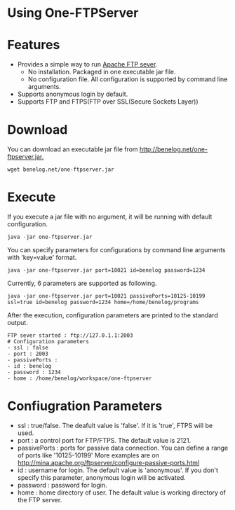 Using One-FTPServer
=========
# Features
- Provides a simple way to run [Apache FTP sever](http://mina.apache.org/ftpserver/).
	- No installation. Packaged in one executable jar file.
	- No configuration file. All configuration is supported by command line arguments.
- Supports anonymous login by default.
- Supports FTP and FTPS(FTP over SSL(Secure Sockets Layer))

# Download
You can download an executable jar file from <http://benelog.net/one-ftpserver.jar.>

	wget benelog.net/one-ftpserver.jar
    
# Execute
If you execute a jar file with no argument, it will be running with default configuration.

	java -jar one-ftpserver.jar

You can specify parameters for configurations by command line arguments with 'key=value' format.

	java -jar one-ftpserver.jar port=10021 id=benelog password=1234
	
   
Currently, 6 parameters are supported as following.

	java -jar one-ftpserver.jar port=10021 passivePorts=10125-10199 ssl=true id=benelog password=1234 home=/home/benelog/programs

After the execution, configuration parameters are printed to the standard output.

	FTP sever started : ftp://127.0.1.1:2003 
	# Configuration parameters
	- ssl : false 
	- port : 2003
	- passivePorts : 
	- id : benelog
	- password : 1234
	- home : /home/benelog/workspace/one-ftpserver

# Confiugration Parameters
- ssl : true/false. The deafult value is 'false'. If it is 'true', FTPS will be used. 
- port : a control port for FTP/FTPS. The default value is 2121.
- passivePorts : ports for passive data connection. You can define a range of ports like '10125-10199'  More examples are on <http://mina.apache.org/ftpserver/configure-passive-ports.html>
- id : username for login. The default value is 'anonymous'. If you don't specify this parameter, anonymous login will be activated.
- password : password for login.
- home : home directory of user. The default value is working directory of the FTP server.